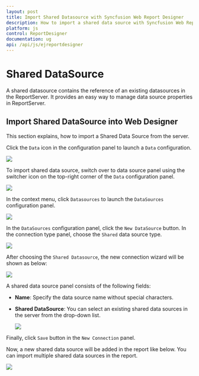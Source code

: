 ```yaml
---
layout: post
title: Import Shared Datasource with Syncfusion Web Report Designer
description: How to import a shared data source with Syncfusion Web Report Designer
platform: js
control: ReportDesigner
documentation: ug
api: /api/js/ejreportdesigner
---
```


# Shared DataSource

A shared datasource contains the reference of an existing datasources in the ReportServer. It provides an easy way to manage data source properties in ReportServer.

## Import Shared DataSource into Web Designer

This section explains, how to import a Shared Data Source from the server.

Click the `Data` icon in the configuration panel to launch a `Data` configuration.

![](images/DataStartIcon.png)

 To import shared data source, switch over to data source panel using the switcher icon on the top-right corner of the `Data` configuration panel.

![](images/Switcher-Datasource.png)

In the context menu, click `Datasources` to launch the `DataSources` configuration panel.

![](images/Datasource-New-Panel.png)

In the `DataSources` configuration panel, click the `New DataSource` button. In the connection type panel, choose the `Shared` data source type.

 ![](images/Shared-Datasource-Connect.png)

After choosing  the `Shared Datasource`, the new connection wizard will be shown as below:

 ![](images/Shared-Datasource-CreateWizard.png)

 A shared data source panel consists of the following fields:

  * **Name**: Specify the data source name without special characters.
 
 * **Shared DataSource**: You can select an existing shared data sources in the server from the drop-down list.

    ![](images/Datasource-SaveWizard.png)

Finally, click `Save` button in the `New Connection` panel.

Now, a new shared data source will be added in the report like below. You can import multiple shared data sources in the report.

![](images/Select-SharedDS.png)
